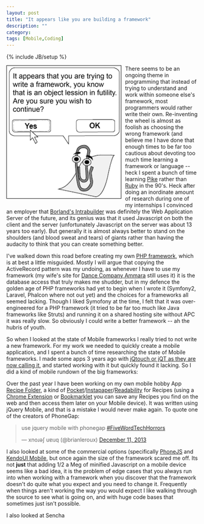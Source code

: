 ```yaml
---
layout: post
title: "It appears like you are building a framework"
description: ""
category: 
tags: [Mobile,Coding]
---
```

{% include JB/setup %}

<img src="/img/clippy.png" style="float:left; border: 1px solid #000; margin: 0 10px 10px 0">

There seems to be an ongoing theme in programming that instead of trying to understand and work within
someone else's framework, most programmers would rather write their own.  Re-inventing the wheel is almost
as foolish as choosing the wrong framework (and believe me I have done that enough times to be far too
cautious about devoting too much time learning a framework or language -- heck I spent a bunch of time
learning [Pike](http://pike.lysator.liu.se/) rather than [Ruby](https://www.ruby-lang.org/en/) in the
90's.   Heck after doing an inordinate amount of research during one of my internships I convinced an
employer that [Borland's Intrabuilder](http://www.drdobbs.com/borlands-intrabuilder-10/184415559) was
definitely the Web Application Server of the future, and its genius was that it used Javascript on
both the client and the server (unfortunately Javascript on the server was about 13 years too early).   But
generally it is almost always better to stand on the shoulders (and blood sweat and tears) of giants rather
than having the audacity to think that you can create something better.

I've walked down this road before creating my own [PHP framework](https://github.com/kriserickson/KrisMVC), which
is at best a little misguided.  Mostly I will argue that copying the ActiveRecord pattern was my undoing, as whenever
I have to use my framework (my wife's site for [Dance Company Ammara](http://ammara.ca) still uses it) it is the
database access that truly makes me shudder, but in my defence the golden age of PHP frameworks had yet to begin
when I wrote it (Symfony2, Laravel, Phalcon where not out yet) and the choices for a frameworks all seemed lacking.
 Though I liked Symofony at the time, I felt that it was over-engineered for a PHP framework (it tried to be far too much
 like Java frameworks like Struts) and running it on a shared hosting site without APC it was really slow.  So obviously
 I could write a better framework -- ah the hubris of youth.

So when I looked at the state of Mobile frameworks I really tried to not write a new framework.  For my work we needed
to quickly create a mobile application, and I spent a bunch of time researching the state of Mobile frameworks.  I made
some apps 3 years ago with [jQtouch or jQT as they are now calling it](http://jqtjs.com/), and started working with it
but quickly found it lacking.  So I did a kind of mobile rundown of the big frameworks:

Over the past year I have been working on my own mobile hobby App [Recipe Folder](https://play.google.com/store/apps/details?id=com.recipefolder.app),
a kind of [Pocket](getpocket.com)/[Instapaper](http://www.instapaper.com/)/[Readability](www.readability.com) for
Recipes (using a [Chrome Extension](https://chrome.google.com/webstore/detail/recipe-folder/nfgkogochmmkkglclaokmangionbpmha) or
[Bookmarklet](http://recipe-folder.com) you can save any Recipes you find on the web and then access them
later on your Mobile device).  It was written using jQuery Mobile, and that is a mistake I would never make again.  To quote
one of the creators of PhoneGap:

<blockquote class="twitter-tweet" lang="en"><p>use jquery mobile with phonegap <a href="https://twitter.com/search?q=%23FiveWordTechHorrors&amp;src=hash">#FiveWordTechHorrors</a></p>&mdash; xnoɹǝʃ uɐıɹq (@brianleroux) <a href="https://twitter.com/brianleroux/statuses/410650764101439488">December 11, 2013</a></blockquote>
<script async src="//platform.twitter.com/widgets.js" charset="utf-8"></script>

I also looked at some of the commercial options (specifically [PhoneJS](http://phonejs.devexpress.com/) and [KendoUI Mobile](http://www.kendoui.com/mobile.aspx),
but once again the size of the framework scared me off.  Its not **just** that adding 1/2 a Meg of minified Javascript
on a mobile device seems like a bad idea, it is the problem of edge cases that you always run into when working with a framework when you
discover that the framework doesn't do quite what you expect and you need to change it.  Frequently when things aren't working
the way you would expect I like walking through the source to see what is going on, and with huge code bases that sometimes
just isn't possible.

I also looked at Sencha





<div style="clear:both"/>